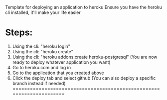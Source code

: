 Template for deploying an application to heroku
Ensure you have the heroku cli installed, it'll make your life easier

Steps:
=====================================================================
1. Using the cli: "heroku login"
2. Using the cli: "heroku create"
3. Using the cli: "heroku addons:create heroku-postgresql"
(You are now ready to deploy whatever application you want)
4. Go to heroku.com and log in
5. Go to the application that you created above
6. Click the deploy tab and select github
(You can also deploy a specific branch instead if needed)
=====================================================================
